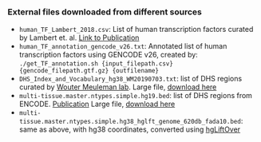### External files downloaded from different sources

 - `human_TF_Lambert_2018.csv`: List of human transcription factors curated by Lambert et. al. [Link to Publication](https://doi.org/10.1016/j.cell.2018.01.029)
 - `human_TF_annotation_gencode_v26.txt`: Annotated list of human transcription factors using GENCODE v26, created by:
`./get_TF_annotation.sh {input_filepath.csv} {gencode_filepath.gtf.gz} {outfilename}`
 - `DHS_Index_and_Vocabulary_hg38_WM20190703.txt`: list of DHS regions curated by [Wouter Meuleman lab](http://www.meuleman.org/project/dhsindex/). 
Large file, [download here](http://www.meuleman.org/DHS_Index_and_Vocabulary_hg38_WM20190703.txt.gz)
 - `multi-tissue.master.ntypes.simple.hg19.bed`: list of DHS regions from ENCODE. [Publication](https://doi.org/10.1038/nature11232) Large file, [download here](ftp://ftp.ebi.ac.uk/pub/databases/ensembl/encode/integration_data_jan2011/byDataType/openchrom/jan2011/combined_peaks/multi-tissue.master.ntypes.simple.hg19.bed)
 - `multi-tissue.master.ntypes.simple.hg38_hglft_genome_620db_fada10.bed`: same as above, with hg38 coordinates, converted using [hgLiftOver](https://genome.ucsc.edu/cgi-bin/hgLiftOver)
